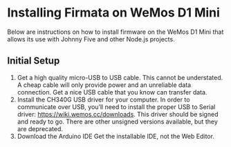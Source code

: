 # Installing Firmata on WeMos D1 Mini
Below are instructions on how to install firmware on the WeMos D1 Mini that allows its use with Johnny Five and other Node.js projects.

## Initial Setup

1. Get a high quality micro-USB to USB cable. This cannot be understated. A cheap cable will only provide power and an 
unreliable data connection. Get a nice USB cable that you know can transfer data.
1. Install the CH340G USB driver for your computer. In order to communicate over USB, you’ll need to install the proper USB to Serial driver: https://wiki.wemos.cc/downloads. This driver should be signed and ready to go. There are other unsigned versions available, but they are deprecated.
1. Download the Arduino IDE Get the installable IDE, not the Web Editor.